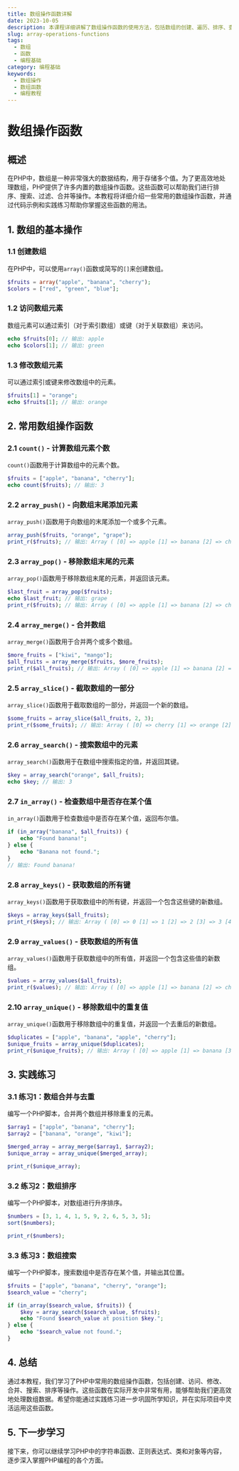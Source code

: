 ```yaml
---
title: 数组操作函数详解
date: 2023-10-05
description: 本课程详细讲解了数组操作函数的使用方法，包括数组的创建、遍历、排序、查找等常见操作，适合初学者和有一定基础的开发者。
slug: array-operations-functions
tags:
  - 数组
  - 函数
  - 编程基础
category: 编程基础
keywords:
  - 数组操作
  - 数组函数
  - 编程教程
---
```


# 数组操作函数

## 概述

在PHP中，数组是一种非常强大的数据结构，用于存储多个值。为了更高效地处理数组，PHP提供了许多内置的数组操作函数。这些函数可以帮助我们进行排序、搜索、过滤、合并等操作。本教程将详细介绍一些常用的数组操作函数，并通过代码示例和实践练习帮助你掌握这些函数的用法。

## 1. 数组的基本操作

### 1.1 创建数组

在PHP中，可以使用`array()`函数或简写的`[]`来创建数组。

```php
$fruits = array("apple", "banana", "cherry");
$colors = ["red", "green", "blue"];
```

### 1.2 访问数组元素

数组元素可以通过索引（对于索引数组）或键（对于关联数组）来访问。

```php
echo $fruits[0]; // 输出: apple
echo $colors[1]; // 输出: green
```

### 1.3 修改数组元素

可以通过索引或键来修改数组中的元素。

```php
$fruits[1] = "orange";
echo $fruits[1]; // 输出: orange
```

## 2. 常用数组操作函数

### 2.1 `count()` - 计算数组元素个数

`count()`函数用于计算数组中的元素个数。

```php
$fruits = ["apple", "banana", "cherry"];
echo count($fruits); // 输出: 3
```

### 2.2 `array_push()` - 向数组末尾添加元素

`array_push()`函数用于向数组的末尾添加一个或多个元素。

```php
array_push($fruits, "orange", "grape");
print_r($fruits); // 输出: Array ( [0] => apple [1] => banana [2] => cherry [3] => orange [4] => grape )
```

### 2.3 `array_pop()` - 移除数组末尾的元素

`array_pop()`函数用于移除数组末尾的元素，并返回该元素。

```php
$last_fruit = array_pop($fruits);
echo $last_fruit; // 输出: grape
print_r($fruits); // 输出: Array ( [0] => apple [1] => banana [2] => cherry [3] => orange )
```

### 2.4 `array_merge()` - 合并数组

`array_merge()`函数用于合并两个或多个数组。

```php
$more_fruits = ["kiwi", "mango"];
$all_fruits = array_merge($fruits, $more_fruits);
print_r($all_fruits); // 输出: Array ( [0] => apple [1] => banana [2] => cherry [3] => orange [4] => kiwi [5] => mango )
```

### 2.5 `array_slice()` - 截取数组的一部分

`array_slice()`函数用于截取数组的一部分，并返回一个新的数组。

```php
$some_fruits = array_slice($all_fruits, 2, 3);
print_r($some_fruits); // 输出: Array ( [0] => cherry [1] => orange [2] => kiwi )
```

### 2.6 `array_search()` - 搜索数组中的元素

`array_search()`函数用于在数组中搜索指定的值，并返回其键。

```php
$key = array_search("orange", $all_fruits);
echo $key; // 输出: 3
```

### 2.7 `in_array()` - 检查数组中是否存在某个值

`in_array()`函数用于检查数组中是否存在某个值，返回布尔值。

```php
if (in_array("banana", $all_fruits)) {
    echo "Found banana!";
} else {
    echo "Banana not found.";
}
// 输出: Found banana!
```

### 2.8 `array_keys()` - 获取数组的所有键

`array_keys()`函数用于获取数组中的所有键，并返回一个包含这些键的新数组。

```php
$keys = array_keys($all_fruits);
print_r($keys); // 输出: Array ( [0] => 0 [1] => 1 [2] => 2 [3] => 3 [4] => 4 [5] => 5 )
```

### 2.9 `array_values()` - 获取数组的所有值

`array_values()`函数用于获取数组中的所有值，并返回一个包含这些值的新数组。

```php
$values = array_values($all_fruits);
print_r($values); // 输出: Array ( [0] => apple [1] => banana [2] => cherry [3] => orange [4] => kiwi [5] => mango )
```

### 2.10 `array_unique()` - 移除数组中的重复值

`array_unique()`函数用于移除数组中的重复值，并返回一个去重后的新数组。

```php
$duplicates = ["apple", "banana", "apple", "cherry"];
$unique_fruits = array_unique($duplicates);
print_r($unique_fruits); // 输出: Array ( [0] => apple [1] => banana [3] => cherry )
```

## 3. 实践练习

### 3.1 练习1：数组合并与去重

编写一个PHP脚本，合并两个数组并移除重复的元素。

```php
$array1 = ["apple", "banana", "cherry"];
$array2 = ["banana", "orange", "kiwi"];

$merged_array = array_merge($array1, $array2);
$unique_array = array_unique($merged_array);

print_r($unique_array);
```

### 3.2 练习2：数组排序

编写一个PHP脚本，对数组进行升序排序。

```php
$numbers = [3, 1, 4, 1, 5, 9, 2, 6, 5, 3, 5];
sort($numbers);

print_r($numbers);
```

### 3.3 练习3：数组搜索

编写一个PHP脚本，搜索数组中是否存在某个值，并输出其位置。

```php
$fruits = ["apple", "banana", "cherry", "orange"];
$search_value = "cherry";

if (in_array($search_value, $fruits)) {
    $key = array_search($search_value, $fruits);
    echo "Found $search_value at position $key.";
} else {
    echo "$search_value not found.";
}
```

## 4. 总结

通过本教程，我们学习了PHP中常用的数组操作函数，包括创建、访问、修改、合并、搜索、排序等操作。这些函数在实际开发中非常有用，能够帮助我们更高效地处理数组数据。希望你能通过实践练习进一步巩固所学知识，并在实际项目中灵活运用这些函数。

## 5. 下一步学习

接下来，你可以继续学习PHP中的字符串函数、正则表达式、类和对象等内容，逐步深入掌握PHP编程的各个方面。